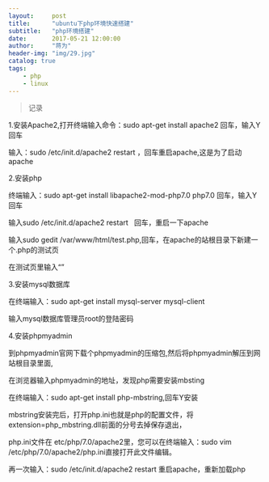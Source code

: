 ```yaml
---
layout:     post
title:      "ubuntu下php环境快速搭建"
subtitle:   "php环境搭建"
date:       2017-05-21 12:00:00
author:     "蒋为"
header-img: "img/29.jpg"
catalog: true
tags:
    - php
    - linux
---
```

>记录

1.安装Apache2,打开终端输入命令：sudo apt-get install apache2   回车，输入Y回车 

输入：sudo /etc/init.d/apache2 restart ，回车重启apache,这是为了启动apache


2.安装php

终端输入：sudo apt-get install libapache2-mod-php7.0 php7.0 回车，输入Y回车

输入sudo /etc/init.d/apache2 restart   回车，重启一下apache

输入sudo gedit /var/www/html/test.php,回车，在apache的站根目录下新建一个.php的测试页

在测试页里输入“<?php phpinfo(); ?>”


3.安装mysql数据库

在终端输入：sudo apt-get install mysql-server mysql-client

输入mysql数据库管理员root的登陆密码


4.安装phpmyadmin

到phpmyadmin官网下载个phpmyadmin的压缩包,然后将phpmyadmin解压到网站根目录里面, 

在浏览器输入phpmyadmin的地址，发现php需要安装mbsting

在终端输入：sudo apt-get install php-mbstring,回车Y安装

mbstring安装完后，打开php.ini也就是php的配置文件，将extension=php_mbstring.dll前面的分号去掉保存退出，

php.ini文件在 etc/php/7.0/apache2里，您可以在终端输入：sudo vim /etc/php/7.0/apache2/php.ini直接打开此文件编辑。

再一次输入：sudo /etc/init.d/apache2 restart 重启apache，重新加载php

